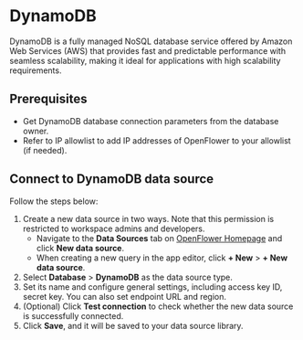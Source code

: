 # DynamoDB

DynamoDB is a fully managed NoSQL database service offered by Amazon Web Services (AWS) that provides fast and predictable performance with seamless scalability, making it ideal for applications with high scalability requirements.

## Prerequisites

* Get DynamoDB database connection parameters from the database owner.
* Refer to IP allowlist to add IP addresses of OpenFlower to your allowlist (if needed).

## Connect to DynamoDB data source

Follow the steps below:

1. Create a new data source in two ways. Note that this permission is restricted to workspace admins and developers.
   * Navigate to the **Data Sources** tab on [OpenFlower Homepage](https://lowcoder.dev) and click **New data source**.
   * When creating a new query in the app editor, click **+ New** > **+ New data source**.
2. Select **Database** > **DynamoDB** as the data source type.
3. Set its name and configure general settings, including access key ID, secret key. You can also set endpoint URL and region.
4. (Optional) Click **Test connection** to check whether the new data source is successfully connected.
5. Click **Save**, and it will be saved to your data source library.
